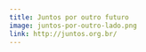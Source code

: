 ```yaml
---
title: Juntos por outro futuro
image: juntos-por-outro-lado.png
link: http://juntos.org.br/
---
```

